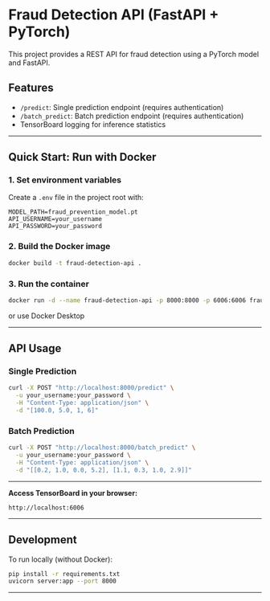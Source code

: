 # Fraud Detection API (FastAPI + PyTorch)

This project provides a REST API for fraud detection using a PyTorch model and FastAPI.

## Features

- `/predict`: Single prediction endpoint (requires authentication)
- `/batch_predict`: Batch prediction endpoint (requires authentication)
- TensorBoard logging for inference statistics

---

## Quick Start: Run with Docker

### 1. Set environment variables

Create a `.env` file in the project root with:

```
MODEL_PATH=fraud_prevention_model.pt
API_USERNAME=your_username
API_PASSWORD=your_password
```
### 2. Build the Docker image

```bash
docker build -t fraud-detection-api .
```

### 3. Run the container

```bash
docker run -d --name fraud-detection-api -p 8000:8000 -p 6006:6006 fraud-detection-api 
```
or use Docker Desktop

---

## API Usage

### Single Prediction

```bash
curl -X POST "http://localhost:8000/predict" \
  -u your_username:your_password \
  -H "Content-Type: application/json" \
  -d "[100.0, 5.0, 1, 6]"
```

### Batch Prediction

```bash
curl -X POST "http://localhost:8000/batch_predict" \
  -u your_username:your_password \
  -H "Content-Type: application/json" \
  -d "[[0.2, 1.0, 0.0, 5.2], [1.1, 0.3, 1.0, 2.9]]"
```

---

**Access TensorBoard in your browser:**

   ```
   http://localhost:6006
   ```

---

## Development

To run locally (without Docker):

```bash
pip install -r requirements.txt
uvicorn server:app --port 8000 
```

---
